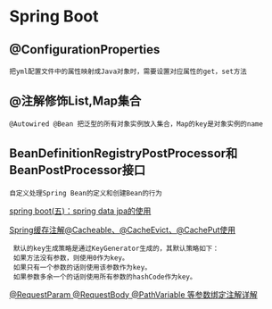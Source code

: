 # Spring Boot

## @ConfigurationProperties

    把yml配置文件中的属性映射成Java对象时，需要设置对应属性的get，set方法

## @注解修饰List,Map集合
    @Autowired @Bean 把泛型的所有对象实例放入集合，Map的key是对象实例的name

## BeanDefinitionRegistryPostProcessor和BeanPostProcessor接口
    自定义处理Spring Bean的定义和创建Bean的行为

[spring boot(五)：spring data jpa的使用](https://www.cnblogs.com/ityouknow/p/5891443.html)

[Spring缓存注解@Cacheable、@CacheEvict、@CachePut使用](https://www.cnblogs.com/fashflying/p/6908028.html)
     
     默认的key生成策略是通过KeyGenerator生成的，其默认策略如下：
     如果方法没有参数，则使用0作为key。
     如果只有一个参数的话则使用该参数作为key。
     如果参数多余一个的话则使用所有参数的hashCode作为key。

[@RequestParam @RequestBody @PathVariable 等参数绑定注解详解](https://www.cnblogs.com/guoyinli/p/7056146.html)
